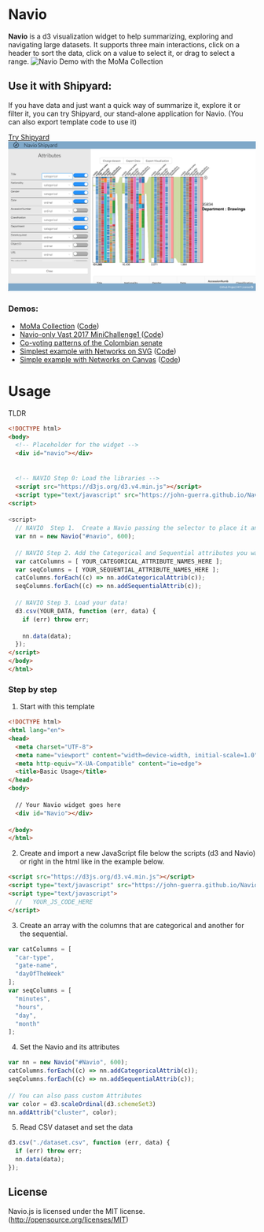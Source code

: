 # Navio

**Navio** is a d3 visualization widget to help summarizing, exploring and navigating large datasets. It supports three main interactions, click on a header to sort the data, click on a value to select it, or drag to select a range. 
![Navio Demo with the MoMa Collection](Navio_MomaExplorer.gif)

## Use it with Shipyard:

If you have data and just want a quick way of summarize it, explore it or filter it, you can try Shipyard, our stand-alone application for Navio. (You can also export template code to use it)

[Try Shipyard](https://john-guerra.github.io/Navio/shipyard/build/index.html)
![Shipyard demo](shipyard/demo.png)

### Demos:

* [MoMa Collection](https://john-guerra.github.io/momaExplorer/) ([Code](https://github.com/john-guerra/momaExplorer))
* [Navio-only Vast 2017 MiniChallenge1 ](http://john-guerra.github.io/Navio/example_vastChallenge2017/index.html) ([Code](https://github.com/john-guerra/Navio/tree/master/example_vastChallenge2017))
* [Co-voting patterns of the Colombian senate](http://johnguerra.co/viz/senadoColombia) 
* [Simplest example with Networks on SVG](https://john-guerra.github.io/Navio/example/) ([Code](https://github.com/john-guerra/Navio/tree/master/example))
* [Simple example with Networks on Canvas](https://john-guerra.github.io/Navio/exampleSenate/) ([Code](https://github.com/john-guerra/Navio/tree/master/exampleSenate))

# Usage

TLDR
```html
<!DOCTYPE html>
<body>
  <!-- Placeholder for the widget -->
  <div id="navio"></div>


  <!-- NAVIO Step 0: Load the libraries -->
  <script src="https://d3js.org/d3.v4.min.js"></script>
  <script type="text/javascript" src="https://john-guerra.github.io/Navio/Navio.js"></script>
<script>

<script>
  // NAVIO  Step 1.  Create a Navio passing the selector to place it and the height
  var nn = new Navio("#navio", 600);

  // NAVIO Step 2. Add the Categorical and Sequential attributes you want to use
  var catColumns = [ YOUR_CATEGORICAL_ATTRIBUTE_NAMES_HERE ];
  var seqColumns = [ YOUR_SEQUENTIAL_ATTRIBUTE_NAMES_HERE ];
  catColumns.forEach((c) => nn.addCategoricalAttrib(c));
  seqColumns.forEach((c) => nn.addSequentialAttrib(c));

  // NAVIO Step 3. Load your data!
  d3.csv(YOUR_DATA, function (err, data) {
    if (err) throw err;

    nn.data(data);
  });
</script>
</body>
</html>
```
### Step by step
1. Start with this template
```html
<!DOCTYPE html>
<html lang="en">
<head>
  <meta charset="UTF-8">
  <meta name="viewport" content="width=device-width, initial-scale=1.0">
  <meta http-equiv="X-UA-Compatible" content="ie=edge">
  <title>Basic Usage</title>
</head>
<body>

  // Your Navio widget goes here
  <div id="Navio"></div>

</body>
</html>

```
2. Create and import a new JavaScript file below the scripts (d3 and Navio) or right in the html like in the example below.
```html
<script src="https://d3js.org/d3.v4.min.js"></script>
<script type="text/javascript" src="https://john-guerra.github.io/Navio/Navio.js"></script>
<script type="text/javascript">
  //   YOUR_JS_CODE_HERE
</script>
```
3. Create an array with the columns that are categorical and another for the sequential.

```javascript
var catColumns = [
  "car-type",
  "gate-name",
  "dayOfTheWeek"
];
var seqColumns = [
  "minutes",
  "hours",
  "day",
  "month"
];
```
4. Set the Navio and its attributes
``` javascript
var nn = new Navio("#Navio", 600);
catColumns.forEach((c) => nn.addCategoricalAttrib(c));
seqColumns.forEach((c) => nn.addSequentialAttrib(c));

// You can also pass custom Attributes
var color = d3.scaleOrdinal(d3.schemeSet3)
nn.addAttrib("cluster", color);

```
5. Read CSV dataset and set the data
``` javascript
d3.csv("./dataset.csv", function (err, data) {
  if (err) throw err;
  nn.data(data);
});

```

## License

Navio.js is licensed under the MIT license. (http://opensource.org/licenses/MIT)
